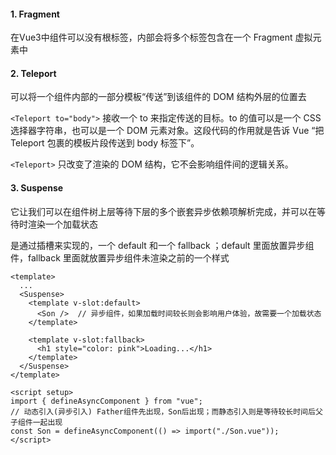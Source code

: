 #### 1. Fragment

在Vue3中组件可以没有根标签，内部会将多个标签包含在一个 Fragment 虚拟元素中



#### 2. Teleport

可以将一个组件内部的一部分模板“传送”到该组件的 DOM 结构外层的位置去

`<Teleport to="body">` 接收一个 to 来指定传送的目标。to 的值可以是一个 CSS 选择器字符串，也可以是一个 DOM 元素对象。这段代码的作用就是告诉 Vue “把 Teleport 包裹的模板片段传送到 body 标签下”。

`<Teleport>` 只改变了渲染的 DOM 结构，它不会影响组件间的逻辑关系。



#### 3. Suspense

它让我们可以在组件树上层等待下层的多个嵌套异步依赖项解析完成，并可以在等待时渲染一个加载状态

是通过插槽来实现的，一个 default 和一个 fallback ；default 里面放置异步组件，fallback 里面就放置异步组件未渲染之前的一个样式

```vue
<template>
  ...
  <Suspense>
    <template v-slot:default>
      <Son />  // 异步组件，如果加载时间较长则会影响用户体验，故需要一个加载状态
    </template>

    <template v-slot:fallback>
      <h1 style="color: pink">Loading...</h1>
    </template>
  </Suspense>
</template>

<script setup>
import { defineAsyncComponent } from "vue";
// 动态引入(异步引入) Father组件先出现，Son后出现；而静态引入则是等待较长时间后父子组件一起出现
const Son = defineAsyncComponent(() => import("./Son.vue"));
</script>
```

